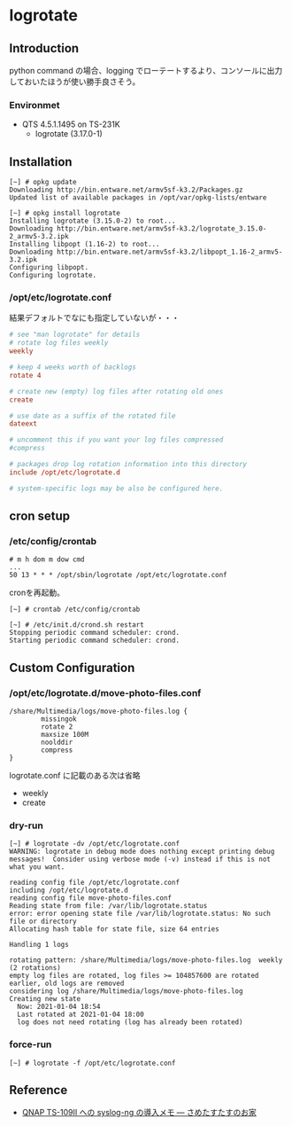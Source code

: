 # logrotate

## Introduction

python command の場合、logging でローテートするより、コンソールに出力しておいたほうが使い勝手良さそう。

### Environmet

- QTS 4.5.1.1495 on TS-231K
  - logrotate (3.17.0-1) 

## Installation

```console
[~] # opkg update
Downloading http://bin.entware.net/armv5sf-k3.2/Packages.gz
Updated list of available packages in /opt/var/opkg-lists/entware

[~] # opkg install logrotate
Installing logrotate (3.15.0-2) to root...
Downloading http://bin.entware.net/armv5sf-k3.2/logrotate_3.15.0-2_armv5-3.2.ipk
Installing libpopt (1.16-2) to root...
Downloading http://bin.entware.net/armv5sf-k3.2/libpopt_1.16-2_armv5-3.2.ipk
Configuring libpopt.
Configuring logrotate.
```

### /opt/etc/logrotate.conf

結果デフォルトでなにも指定していないが・・・

```:/opt/etc/logrotate.conf
# see "man logrotate" for details
# rotate log files weekly
weekly

# keep 4 weeks worth of backlogs
rotate 4

# create new (empty) log files after rotating old ones
create

# use date as a suffix of the rotated file
dateext

# uncomment this if you want your log files compressed
#compress

# packages drop log rotation information into this directory
include /opt/etc/logrotate.d

# system-specific logs may be also be configured here.
```

## cron setup

### /etc/config/crontab

```/etc/config/crontab
# m h dom m dow cmd
...
50 13 * * * /opt/sbin/logrotate /opt/etc/logrotate.conf
```
cronを再起動。

```console
[~] # crontab /etc/config/crontab

[~] # /etc/init.d/crond.sh restart
Stopping periodic command scheduler: crond.
Starting periodic command scheduler: crond.
```

## Custom Configuration

### /opt/etc/logrotate.d/move-photo-files.conf

```
/share/Multimedia/logs/move-photo-files.log {
        missingok
        rotate 2
        maxsize 100M
        noolddir
        compress
}
```

logrotate.conf に記載のある次は省略
* weekly
* create

### dry-run

```console
[~] # logrotate -dv /opt/etc/logrotate.conf
WARNING: logrotate in debug mode does nothing except printing debug messages!  Consider using verbose mode (-v) instead if this is not what you want.

reading config file /opt/etc/logrotate.conf
including /opt/etc/logrotate.d
reading config file move-photo-files.conf
Reading state from file: /var/lib/logrotate.status
error: error opening state file /var/lib/logrotate.status: No such file or directory
Allocating hash table for state file, size 64 entries

Handling 1 logs

rotating pattern: /share/Multimedia/logs/move-photo-files.log  weekly (2 rotations)
empty log files are rotated, log files >= 104857600 are rotated earlier, old logs are removed
considering log /share/Multimedia/logs/move-photo-files.log
Creating new state
  Now: 2021-01-04 18:54
  Last rotated at 2021-01-04 18:00
  log does not need rotating (log has already been rotated)
```

### force-run

```console
[~] # logrotate -f /opt/etc/logrotate.conf
```

## Reference

* [QNAP TS-109II への syslog-ng の導入メモ — さめたすたすのお家](http://www.sharkpp.net/blog/2013/01/27/install-qnap-ts-109ii-syslog-ng.html)

